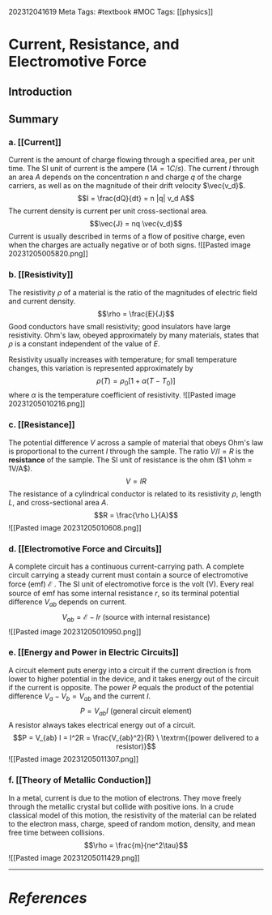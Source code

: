 202312041619
Meta Tags: #textbook #MOC 
Tags: [[physics]]

# Current, Resistance, and Electromotive Force

## Introduction
## Summary

### a. [[Current]]

Current is the amount of charge flowing through a specified area, per unit time. The SI unit of current is the ampere ($1 A = 1 C/s$). The current $I$ through an area $A$ depends on the concentration $n$ and charge $q$ of the charge carriers, as well as on the magnitude of their drift velocity $\vec{v_d}$. 
$$I = \frac{dQ}{dt} = n |q| v_d A$$
The current density is current per unit cross-sectional area. 
$$\vec{J} = nq \vec{v_d}$$
Current is usually described in terms of a flow of positive charge, even when the charges are actually negative or of both signs.
![[Pasted image 20231205005820.png]]

### b. [[Resistivity]]

The resistivity $\rho$ of a material is the ratio of the magnitudes of electric field and current density. 
$$\rho = \frac{E}{J}$$
Good conductors have small resistivity; good insulators have large resistivity.  Ohm's law, obeyed approximately by many materials, states that $\rho$ is a constant independent of the value of $E$. 

Resistivity usually increases with temperature; for small temperature changes, this variation is represented approximately by
$$\rho(T) = \rho_0[1+\alpha(T-T_0)]$$
where $\alpha$ is the temperature coefficient of resistivity. 
![[Pasted image 20231205010216.png]]

### c. [[Resistance]]

The potential difference $V$ across a sample of material that obeys Ohm's law is proportional to the current $I$ through the sample. The ratio $V/I = R$ is the **resistance** of the sample. The SI unit of resistance is the ohm ($1 \ohm = 1V/A$).
$$V = IR$$
The resistance of a cylindrical conductor is related to its resistivity $\rho$, length $L$, and cross-sectional area $A$.
$$R = \frac{\rho L}{A}$$
![[Pasted image 20231205010608.png]]

### d. [[Electromotive Force and Circuits]]

A complete circuit has a continuous current-carrying path. A complete circuit carrying a steady current must contain a source of electromotive force (emf) $\mathcal{E}$ . The SI unit of electromotive force is the volt (V). Every real source of emf has some internal resistance $r$, so its terminal potential difference $V_{ab}$ depends on current.
$$V_{ab} = \mathcal{E} - Ir \ \textrm{(source with internal resistance)}$$
![[Pasted image 20231205010950.png]]


### e. [[Energy and Power in Electric Circuits]]

A circuit element puts energy into a circuit if the current direction is from lower to higher potential in the device, and it takes energy out of the circuit if the current is opposite. The power $P$ equals the product of the potential difference $V_a - V_b = V_{ab}$ and the current $I$.
$$P = V_{ab}I \ \textrm{(general circuit element)}$$
A resistor always takes electrical energy out of a circuit.
$$P = V_{ab} I = I^2R = \frac{V_{ab}^2}{R} \ \textrm{(power delivered to a resistor)}$$
![[Pasted image 20231205011307.png]]

### f. [[Theory of Metallic Conduction]]

In a metal, current is due to the motion of electrons. They move freely through the metallic crystal but collide with positive ions. In a crude classical model of this motion, the resistivity of the material can be related to the electron mass, charge, speed of random motion, density, and mean free time between collisions.
$$\rho = \frac{m}{ne^2\tau}$$
![[Pasted image 20231205011429.png]]



---
# *References*